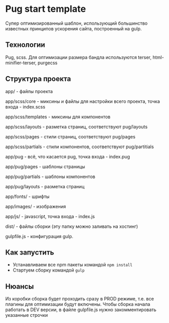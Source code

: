 # Pug start template
Супер оптимизированный шаблон, использующий большинство известных принципов ускорения сайта, построенный на gulp.

## Технологии
Pug, scss. Для оптимизации размера бандла используются terser, html-minifier-terser, purgecss


## Структура проекта
app/ - файлы проекта

app/scss/core - миксины и файлы для настройки всего проекта, точка входа - index.scss

app/scss/templates - миксины для компонентов

app/scss/layouts - разметка страниц, соответствуют pug/layouts

app/scss/pages - стили страниц, соответствуют pug/pages

app/scss/partials - стили компонентов, соответствуют pug/partitials

app/pug - всё, что касается pug, точка входа - index.pug

app/pug/pages - шаблоны страницы

app/pug/partials - шаблоны компонентов

app/pug/layouts - разметка страниц

app/fonts/ - шрифты

app/images/ - изображения

app/js/ - javascript, точка входа - index.js

dist/ - файлы сборки (эту папку можно заливать на хостинг)


gulpfile.js - конфигурация gulp.

## Как запустить

- Устанавливаем все npm пакеты командой `npm install`
- Cтартуем сборку командой `gulp`


## Нюансы
Из коробки сборка будет проходить сразу в PROD режиме, т.е. все плагины для оптимизации будут включены.
Чтобы сборка начала работать в DEV версии, в файле gulpfile.js нужно закомментировать указанные строчки

